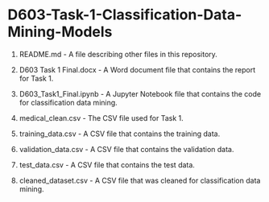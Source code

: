 # D603-Task-1-Classification-Data-Mining-Models

1. README.md - A file describing other files in this repository.

2. D603 Task 1 Final.docx - A Word document file that contains the report for Task 1.

3. D603_Task1_Final.ipynb - A Jupyter Notebook file that contains the code for classification data mining.

4. medical_clean.csv - The CSV file used for Task 1.

5. training_data.csv - A CSV file that contains the training data.

6. validation_data.csv - A CSV file that contains the validation data.

7. test_data.csv - A CSV file that contains the test data.

8. cleaned_dataset.csv - A CSV file that was cleaned for classification data mining.
